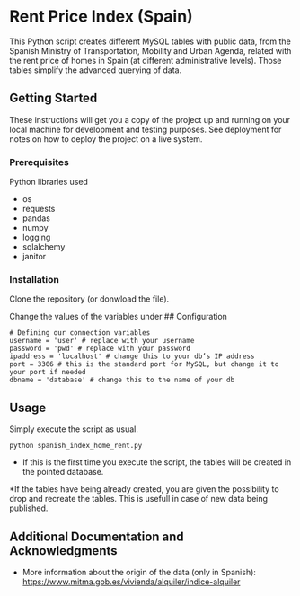 # Rent Price Index (Spain)

This Python script creates different MySQL tables with public data, from the Spanish Ministry of Transportation, Mobility and Urban Agenda, related with the rent price of homes in Spain (at different administrative levels). Those tables simplify the advanced querying of data. 

## Getting Started

These instructions will get you a copy of the project up and running on your local machine for development and testing purposes. See deployment for notes on how to deploy the project on a live system.

### Prerequisites

Python libraries used

* os
* requests
* pandas
* numpy
* logging
* sqlalchemy
* janitor

### Installation

Clone the repository (or donwload the file).

Change the values of the variables under ## Configuration

```
# Defining our connection variables
username = 'user' # replace with your username
password = 'pwd' # replace with your password
ipaddress = 'localhost' # change this to your db’s IP address
port = 3306 # this is the standard port for MySQL, but change it to your port if needed
dbname = 'database' # change this to the name of your db
```


## Usage

Simply execute the script as usual.

```
python spanish_index_home_rent.py
```

* If this is the first time you execute the script, the tables will be created in the pointed database.

*If the tables have being already created, you are given the possibility to drop and recreate the tables. This is usefull in case of new data being published.

## Additional Documentation and Acknowledgments

* More information about the origin of the data (only in Spanish): https://www.mitma.gob.es/vivienda/alquiler/indice-alquiler
